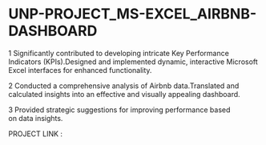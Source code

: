 # UNP-PROJECT_MS-EXCEL_AIRBNB-DASHBOARD

1 Significantly contributed to developing intricate Key Performance Indicators (KPIs).Designed and implemented dynamic, interactive Microsoft Excel interfaces for enhanced functionality.

2 Conducted a comprehensive analysis of Airbnb data.Translated and calculated insights into an effective and visually appealing dashboard.

3 Provided strategic suggestions for improving performance based on data insights.

PROJECT LINK :

